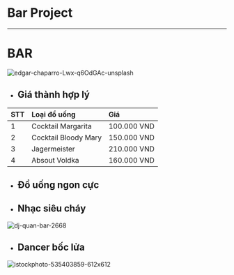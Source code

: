 # Bar Project

***

# BAR

![edgar-chaparro-Lwx-q6OdGAc-unsplash](https://github.com/ngynphAn/Project1/assets/131471652/1827eec5-1aa7-4854-832e-8d8e5eb22794)


 + ## Giá thành hợp lý

| STT | Loại đồ uống | Giá
| :-- | :----- |:----
| 1 | Cocktail Margarita | 100.000 VND
| 2 | Cocktail Bloody Mary | 150.000 VND
| 3 | Jagermeister | 210.000 VND
| 4 | Absout Voldka | 160.000 VND

 + ## Đồ uống ngon cực
   
 + ## Nhạc siêu cháy

![dj-quan-bar-2668](https://github.com/ngynphAn/Project1/assets/131471652/78d83a83-78e8-466a-af74-58a039db233f)

 + ## Dancer bốc lửa

![istockphoto-535403859-612x612](https://github.com/ngynphAn/Project1/assets/131471652/499c1c6b-62cf-4a20-bd95-31e1a342e248)






